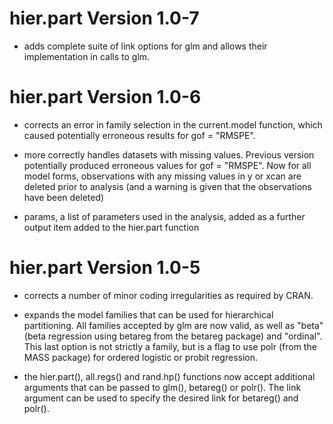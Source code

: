 # hier.part Version 1.0-7

- adds complete suite of link options for glm and allows their implementation in calls to glm.  

# hier.part Version 1.0-6

- corrects an error in family selection in the current.model function, which caused potentially erroneous results for gof = "RMSPE".  

- more correctly handles datasets with missing values. Previous version potentially produced erroneous values for gof = "RMSPE".  Now for all model forms, observations with any missing values in y or xcan are deleted prior to analysis (and a warning is given that the observations have been deleted)

- params, a list of parameters used in the analysis, added as a further output item added to the hier.part function

# hier.part Version 1.0-5

- corrects a number of minor coding irregularities as required by CRAN.  

- expands the model families that can be used for hierarchical partitioning. All families accepted by glm are now valid, as well as "beta" (beta regression using betareg from the betareg package) and "ordinal".  This last option is not strictly a family, but is a flag to use polr (from the MASS package) for ordered logistic or probit regression.  

- the hier.part(), all.regs() and rand.hp() functions now accept additional arguments that can be passed to glm(), betareg() or polr().  The link argument can be used to specify the desired link for betareg() and polr().
